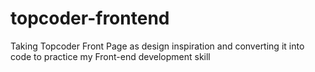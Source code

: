 # topcoder-frontend
Taking Topcoder Front Page as design inspiration and converting it into code to practice my Front-end development skill
